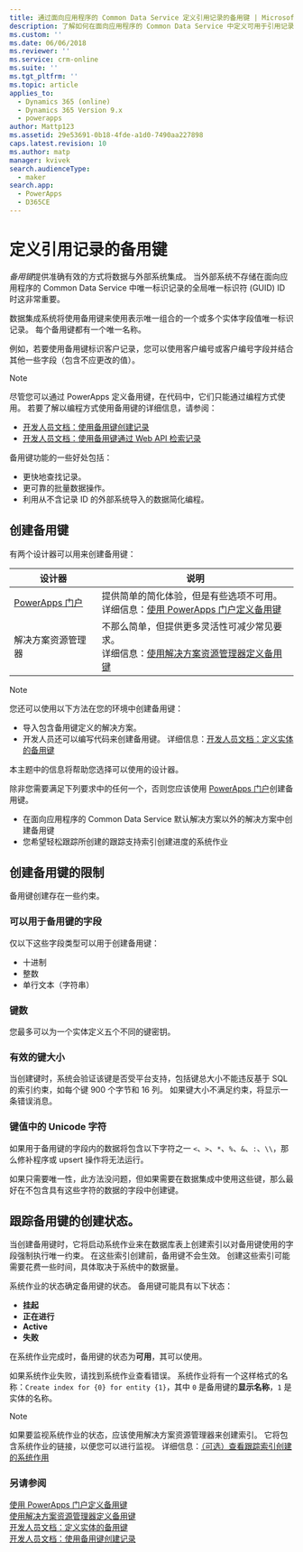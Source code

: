 ```yaml
---
title: 通过面向应用程序的 Common Data Service 定义引用记录的备用键 | MicrosoftDocs
description: 了解如何在面向应用程序的 Common Data Service 中定义可用于引用记录的备用键
ms.custom: ''
ms.date: 06/06/2018
ms.reviewer: ''
ms.service: crm-online
ms.suite: ''
ms.tgt_pltfrm: ''
ms.topic: article
applies_to:
  - Dynamics 365 (online)
  - Dynamics 365 Version 9.x
  - powerapps
author: Mattp123
ms.assetid: 29e53691-0b18-4fde-a1d0-7490aa227898
caps.latest.revision: 10
ms.author: matp
manager: kvivek
search.audienceType:
  - maker
search.app:
  - PowerApps
  - D365CE
---
```

# <a name="define-alternate-keys-to-reference-records"></a>定义引用记录的备用键

*备用键*提供准确有效的方式将数据与外部系统集成。 当外部系统不存储在面向应用程序的 Common Data Service 中唯一标识记录的全局唯一标识符 (GUID) ID 时这非常重要。 

数据集成系统将使用备用键来使用表示唯一组合的一个或多个实体字段值唯一标识记录。 每个备用键都有一个唯一名称。 

例如，若要使用备用键标识客户记录，您可以使用客户编号或客户编号字段并结合其他一些字段（包含不应更改的值）。

> [!NOTE]
> 尽管您可以通过 PowerApps 定义备用键，在代码中，它们只能通过编程方式使用。 若要了解以编程方式使用备用键的详细信息，请参阅：   
> - [开发人员文档：使用备用键创建记录](/dynamics365/customer-engagement/developer/use-alternate-key-create-record) 
> - [开发人员文档：使用备用键通过 Web API 检索记录](/dynamics365/customer-engagement/developer/webapi/retrieve-entity-using-web-api#retrieve-using-an-alternate-key)

备用键功能的一些好处包括：  
  
- 更快地查找记录。  
- 更可靠的批量数据操作。  
- 利用从不含记录 ID 的外部系统导入的数据简化编程。  
  

## <a name="creating-an-alternate-key"></a>创建备用键

有两个设计器可以用来创建备用键：

|设计器| 说明|
|--|--|
|[PowerApps 门户](https://web.powerapps.com/?utm_source=padocs&utm_medium=linkinadoc&utm_campaign=referralsfromdoc)|提供简单的简化体验，但是有些选项不可用。<br />详细信息：[使用 PowerApps 门户定义备用键](define-alternate-keys-portal.md)|
|解决方案资源管理器|不那么简单，但提供更多灵活性可减少常见要求。<br />详细信息：[使用解决方案资源管理器定义备用键](define-alternate-keys-solution-explorer.md) |

> [!NOTE]
> 您还可以使用以下方法在您的环境中创建备用键：
> - 导入包含备用键定义的解决方案。
> - 开发人员还可以编写代码来创建备用键。 详细信息：[开发人员文档：定义实体的备用键](/dynamics365/customer-engagement/developer/define-alternate-keys-entity)

本主题中的信息将帮助您选择可以使用的设计器。 

除非您需要满足下列要求中的任何一个，否则您应该使用 [PowerApps 门户](https://web.powerapps.com/?utm_source=padocs&utm_medium=linkinadoc&utm_campaign=referralsfromdoc)创建备用键。

- 在面向应用程序的 Common Data Service 默认解决方案以外的解决方案中创建备用键
- 您希望轻松跟踪所创建的跟踪支持索引创建进度的系统作业


## <a name="limits-in-creating-alternate-keys"></a>创建备用键的限制

备用键创建存在一些约束。

### <a name="fields-that-can-be-used-for-alternate-keys"></a>可以用于备用键的字段

仅以下这些字段类型可以用于创建备用键：
 - 十进制
 - 整数
 - 单行文本（字符串）

### <a name="number-of-keys"></a>键数

您最多可以为一个实体定义五个不同的键密钥。
 
### <a name="valid-key-size"></a>有效的键大小

当创建键时，系统会验证该键是否受平台支持，包括键总大小不能违反基于 SQL 的索引约束，如每个键 900 个字节和 16 列。 如果键大小不满足约束，将显示一条错误消息。

### <a name="unicode-characters-in-key-value"></a>键值中的 Unicode 字符

如果用于备用键的字段内的数据将包含以下字符之一 `<`、`>`、`*`、`%`、`&`、`:`、`\\`，那么修补程序或 upsert 操作将无法运行。 

如果只需要唯一性，此方法没问题，但如果需要在数据集成中使用这些键，那么最好在不包含具有这些字符的数据的字段中创建键。

## <a name="track-the-status-of-the-creation-of-the-alternate-key"></a>跟踪备用键的创建状态。

当创建备用键时，它将启动系统作业来在数据库表上创建索引以对备用键使用的字段强制执行唯一约束。 在这些索引创建前，备用键不会生效。 创建这些索引可能需要花费一些时间，具体取决于系统中的数据量。 

系统作业的状态确定备用键的状态。 备用键可能具有以下状态：
- **挂起**
- **正在进行**
- **Active**
- **失败**

在系统作业完成时，备用键的状态为**可用**，其可以使用。

如果系统作业失败，请找到系统作业查看错误。 系统作业将有一个这样格式的名称：`Create index for {0} for entity {1}`，其中 `0` 是备用键的**显示名称**，`1` 是实体的名称。


> [!NOTE]
> 如果要监视系统作业的状态，应该使用解决方案资源管理器来创建索引。 它将包含系统作业的链接，以便您可以进行监视。 详细信息：[（可选）查看跟踪索引创建的系统作用](define-alternate-keys-solution-explorer.md#optional-view-the-system-job-tracking-creation-of-indexes)
  
  
### <a name="see-also"></a>另请参阅  

[使用 PowerApps 门户定义备用键](define-alternate-keys-portal.md)<br />
[使用解决方案资源管理器定义备用键](define-alternate-keys-solution-explorer.md)<br />
[开发人员文档：定义实体的备用键](/dynamics365/customer-engagement/developer/define-alternate-keys-entity)<br />
[开发人员文档：使用备用键创建记录](/dynamics365/customer-engagement/developer/use-alternate-key-create-record)
